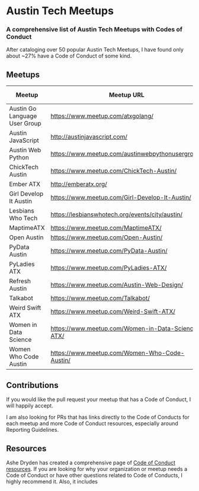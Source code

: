 # Austin Tech Meetups
### A comprehensive list of Austin Tech Meetups with Codes of Conduct

After cataloging over 50 popular Austin Tech Meetups, I have found only about ~27% have a Code of Conduct of some kind. 

## Meetups

|Meetup|Meetup URL|Code of Conduct|
| ------ | ------ | ------ |
|Austin Go Language User Group|https://www.meetup.com/atxgolang/|Yes|
|Austin JavaScript|http://austinjavascript.com/|Yes|
|Austin Web Python|https://www.meetup.com/austinwebpythonusergroup/|Yes|
|ChickTech Austin|https://www.meetup.com/ChickTech-Austin/|Yes|
|Ember ATX|http://emberatx.org/|Yes|
|Girl Develop It Austin|https://www.meetup.com/Girl-Develop-It-Austin/|Yes|
|Lesbians Who Tech|https://lesbianswhotech.org/events/city/austin/|Yes|
|MaptimeATX|https://www.meetup.com/MaptimeATX/|Yes|
|Open Austin|https://www.meetup.com/Open-Austin/|Yes|
|PyData Austin|https://www.meetup.com/PyData-Austin/|Yes|
|PyLadies ATX|https://www.meetup.com/PyLadies-ATX/|Yes|
|Refresh Austin|https://www.meetup.com/Austin-Web-Design/|Yes|
|Talkabot|https://www.meetup.com/Talkabot/|Yes|
|Weird Swift ATX|https://www.meetup.com/Weird-Swift-ATX/|Yes|
|Women in Data Science|https://www.meetup.com/Women-in-Data-Science-ATX/|Yes|
|Women Who Code Austin|https://www.meetup.com/Women-Who-Code-Austin/|Yes|

## Contributions

If you would like the pull request your meetup that has a Code of Conduct, I will happily accept. 

I am also looking for PRs that has links directly to the Code of Conducts for each meetup and more Code of Conduct resources, especially around Reporting Guidelines. 

## Resources

Ashe Dryden has created a comprehensive page of [Code of Conduct resources](https://www.ashedryden.com/blog/codes-of-conduct-101-faq). If you are looking for why your organization or meetup needs a Code of Conduct or have other questions related to Code of Conducts, I highly recommend it. Also, it includes 
